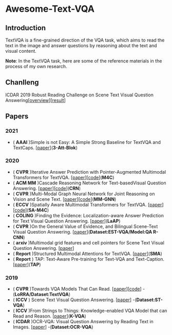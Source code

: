 # Awesome-Text-VQA
## Introduction 

TextVQA is a fine-grained direction of the VQA task, which aims to read the text in the image and answer questions by reasoning about the text and visual content.

**Note**: In the TextVQA task, here are some of the reference materials in the process of my own research.

## Chanlleng 
ICDAR 2019 Robust Reading Challenge on Scene Text Visual Question Answering[[overview](https://rrc.cvc.uab.es/?ch=11)][[result](https://rrc.cvc.uab.es/?ch=11&com=evaluation&task=1)]

## Papers
### 2021
- ( **AAAI** )Simple is not Easy: A Simple Strong Baseline for TextVQA and TextCaps. [[paper](https://arxiv.org/abs/2012.05153)](**3-Att-Blok**)

### 2020
- ( **CVPR** )Iterative Answer Prediction with Pointer-Augmented Multimodal Transformers for TextVQA. [[paper](https://arxiv.org/abs/1911.06258)][[code](https://github.com/facebookresearch/mmf)](**M4C**)
- ( **ACM MM** )Cascade Reasoning Network for Text-basedVisual Question Answering. [[paper](https://dl.acm.org/doi/abs/10.1145/3394171.3413924)][[code](https://github.com/guanghuixu/CRN_tvqa)](**CRN**)
- ( **CVPR** )Multi-Modal Graph Neural Network for Joint Reasoning on Vision and Scene Text. [[paper](https://arxiv.org/abs/2003.13962)][[code](https://github.com/ricolike/mmgnn_textvqa)](**MM-GNN**)
- ( **ECCV** )Spatially Aware Multimodal Transformers for TextVQA. [[paper](https://arxiv.org/abs/2007.12146)][[code](https://github.com/yashkant/sam-textvqa)](**SA-M4C**)
- ( **COLING** )Finding the Evidence: Localization-aware Answer Prediction for Text Visual Question Answering. [[paper](https://arxiv.org/abs/2010.02582)](**LaAP**)
- ( **CVPR** )On the General Value of Evidence, and Bilingual Scene-Text Visual Question Answering. [[paper](https://arxiv.org/abs/2002.10215)](**Dataset:EST-VQA/Model:QA R-CNN**)
- ( **arxiv** )Multimodal grid features and cell pointers for Scene Text Visual Question Answering. [[paper](https://arxiv.org/abs/2006.00923)]
- ( **Report** )Structured Multimodal Attentions for TextVQA. [[paper](https://arxiv.org/abs/2006.00753)](**SMA**)
- ( **Report** ) TAP: Text-Aware Pre-training for Text-VQA and Text-Caption. [[paper](https://arxiv.org/abs/2012.04638)](**TAP**)

### 2019
- ( **CVPR** )Towards VQA Models That Can Read. [[paper](https://arxiv.org/abs/1904.08920)][[code](https://github.com/facebookresearch/mmf)] -(**LoRRA/Dataset:TextVQA**)
- ( **ICCV** ) Scene Text Visual Question Answering. [[paper](https://arxiv.org/abs/1905.13648)] -(**Dataset:ST-VQA**)
- ( **ICCV** )From Strings to Things: Knowledge-enabled VQA Model that can Read and Reason.  [[paper](https://ieeexplore.ieee.org/document/9010987)](**K-VQA**)
- ( **ICDAR** )OCR-VQA: Visual Question Answering by Reading Text in Images.  [[paper](https://ieeexplore.ieee.org/document/8978122)] -(**Dataset:OCR-VQA**)
